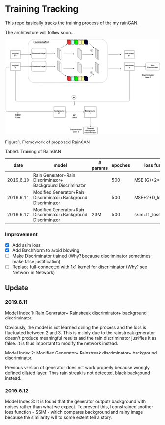 # Training Tracking

This repo basically tracks the training process of the my rainGAN.

The architecture will follow soon...

<p align="center">
    <img src="model_framework_6_12.png">
    <FIGCAPTION>Figure1. Framework of proposed RainGAN</FIGCAPTION>
</p>

Table1. Training of RainGAN

|date|model|# params|epoches|loss function|model name|log_dir|index|
|----|-----|--------|-------|-------------|----------|-------|-----|
|2019.6.10|Rain Generator+Rain Discriminator+ Background Discriminator| |500|MSE (G)+2*D_Loss|generator-6-10|RainGAN-benchmark|1|
|2019.6.11|Modified Generator+Rain Discriminator+Background Discriminator| |500|MSE+2*D_loss|generator-6-11|RainGAN-modified_GAN|2|
|2019.6.12|Modified Generator+Rain Discriminator+Background Discriminator|23M|500|ssim+l1_loss+2*D_loss|generator-6-12|ssim-gan|3|


### Improvement

- [x] Add ssim loss
- [x] Add BatchNorm to avoid blowing
- [ ] Make Discriminator trained  (Why? because discriminator sometimes make false justification)
- [ ] Replace full-connected with 1x1 kernel for discriminator (Why? see Network in Network)

## Update

### 2019.6.11

Model Index 1: Rain Generator+ Rainstreak discriminator+ background discriminator.

Obviously, the model is not learned during the process and the loss is fluctuated between 2 and 3. This is mainly due to the rainstreak generator doesn't produce meaningful results and the rain discriminator justifies it as false. It is thus important to modify the network instead.

Model Index 2: Modified Generator+ Rainstreak discriminator+ background discriminator.

Previous version of generator does not work properly because wrongly defined dilated layer. Thus rain streak is not detected, black backgound instead.

### 2019.6.12 

Model Index 3: It is found that the generator outputs background with noises rather than what we expect. To prevent this, I constrained another loss function - SSIM - which compares background and rainy image because the similarity will to some extent tell a story.
